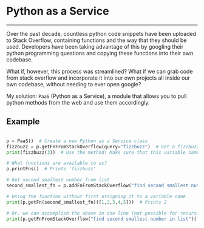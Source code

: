 # Python as a Service
---

Over the past decade, countless python code snippets have been uploaded to Stack Overflow, containing functions and the way that they should be used.
Developers have been taking advantage of this by googling their python programming questions and copying these functions into their own codebase.

What if, however, this process was streamlined? What if we can grab code from stack overflow and incorporate it into our own projects all inside our own codebase,
without needing to ever open google?

My solution: `PaaS` (Python as a Service), a module that allows you to pull python methods from the web and use them accordingly.

## Example
```python

p = PaaS()  # Create a new Python as a Service class
fizzbuzz = p.getFnFromStackOverflow(query="fizzbuzz")  # Get a fizzbuzz function from Stack Overflow
print(fizzbuzz(3))  # Use the method! Make sure that this variable name is the same as the value of function_name

# What functions are available to us?
p.printFns()  # Prints 'fizzbuzz'

# Get second smallest number from list
second_smallest_fn = p.addFnFromStackOverflow("find second smallest number in list")

# Using the function without first assigning it to a variable name
print(p.getFn(second_smallest_fn)([1,2,3,4,5]))  # Prints 2

# Or, we can accomplish the above in one line (not possible for recursive functions)
print(p.getFnFromStackOverflow("find second smallest number in list")([1,2,3,4,5]))  # Prints 2
```